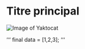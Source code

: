 # Titre principal
![Image of Yaktocat](https://octodex.github.com/images/yaktocat.png)

‘‘‘
final data = [1,2,3];
‘‘‘

